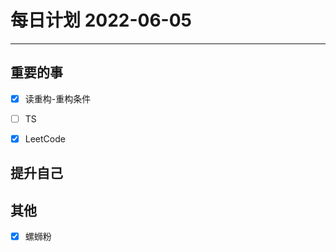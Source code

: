 #  每日计划 2022-06-05
---
## 重要的事
- [x]  读重构-重构条件
- [ ]  TS
- [x]  LeetCode




## 提升自己
  
  



## 其他
- [x] 螺蛳粉



